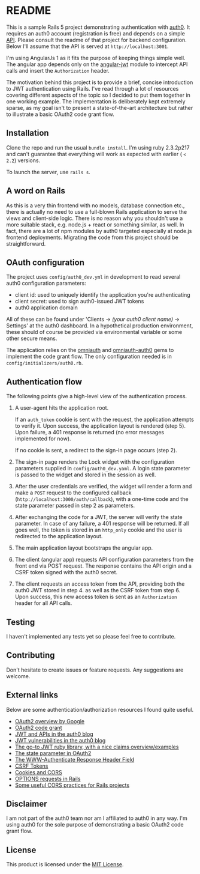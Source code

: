 # README

This is a sample Rails 5 project demonstrating authentication with [auth0](https://auth0.com/). It requires an auth0
account (registration is free) and depends on a simple [API](https://github.com/npetkov/auth0_rails_api_example). Please 
consult the readme of that project for backend configuration. Below I'll assume that the API is served at 
`http://localhost:3001`.

I'm using AngularJs 1 as it fits the purpose of keeping things simple well. The angular app depends only on the 
[angular-jwt](https://github.com/auth0/angular-jwt) module to intercept API calls and insert the `Authorization` header.
 
The motivation behind this project is to provide a brief, concise introduction to JWT authentication using Rails. 
I've read through a lot of resources covering different aspects of the topic so I decided to put them together in one 
working example. The implementation is deliberately kept extremely sparse, as my goal isn't to present a state-of-the-art 
architecture but rather to illustrate a basic OAuth2 code grant flow.

## Installation

Clone the repo and run the usual `bundle install`. I'm using ruby 2.3.2p217 and can't guarantee that everything will 
work as expected with earlier ( `< 2.2`) versions.
  
To launch the server, use `rails s`.

## A word on Rails

As this is a very thin frontend with no models, database connection etc., there is actually no need to use a full-blown 
Rails application to serve the views and client-side logic. There is no reason why you shouldn't use a more suitable
stack, e.g. node.js + react or something similar, as well. In fact, there are a lot of npm modules by auth0 targeted
especially at node.js frontend deployments. Migrating the code from this project should be straightforward.
  
## OAuth configuration
  
The project uses `config/auth0_dev.yml` in development to read several auth0 configuration parameters: 
 
  * client id: used to uniquely identify the application you're authenticating 
  * client secret: used to sign auth0-issued JWT tokens
  * auth0 application domain 
  
  
All of these can be found under 'Clients -> _(your auth0 client name)_ -> Settings' at the auth0 dashboard. In a 
hypothetical production environment, these should of course be provided via environmental variable or some other secure 
means.

The application relies on the [omniauth](https://github.com/omniauth/omniauth) and 
[omniauth-auth0](https://github.com/auth0/omniauth-auth0) gems to implement the code grant flow. The only configuration
needed is in `config/initializers/auth0.rb`.

## Authentication flow

The following points give a high-level view of the authentication process.
  
  1. A user-agent hits the application root. 
  
     If an `auth_token` cookie is sent with the request, the application attempts to verify it. Upon success, the 
     application layout is rendered (step 5). Upon failure, a 401 response is returned 
     (no error messages implemented for now).
     
     If no cookie is sent, a redirect to the sign-in page occurs (step 2).
  2. The sign-in page renders the Lock widget with the configuration parameters supplied in `config/auth0_dev.yaml`.
     A login state parameter is passed to the widget and stored in the session as well.
  3. After the user credentials are verified, the widget will render a form and make a `POST` request to the
     configured callback (`http://localhost:3000/auth/callback`), with a one-time code and the state parameter passed
     in step 2 as parameters.
  4. After exchanging the code for a JWT, the server will verify the state parameter. In case of any failure, a 401
     response will be returned. If all goes well, the token is stored in an `http_only` cookie and the user is
     redirected to the application layout.
  5. The main application layout bootstraps the angular app. 
  6. The client (angular app) requests API configuration parameters from the front end via POST request. The response
     contains the API origin and a CSRF token signed with the auth0 secret.
  7. The client requests an access token from the API, providing both the auth0 JWT stored in step 4. as well as the
     CSRF token from step 6. Upon success, this new access token is sent as an `Authorization` header for all API calls.

## Testing

I haven't implemented any tests yet so please feel free to contribute.

## Contributing

Don't hesitate to create issues or feature requests. Any suggestions are welcome.

## External links

Below are some authentication/authorization resources I found quite useful.

  * [OAuth2 overview by Google](https://developers.google.com/identity/protocols/OAuth2)
  * [OAuth2 code grant](http://oauthlib.readthedocs.io/en/latest/oauth2/grants/authcode.html)
  * [JWT and APIs in the auth0 blog](https://auth0.com/blog/2014/12/02/using-json-web-tokens-as-api-keys/)
  * [JWT vulnerabilities in the auth0 blog](https://auth0.com/blog/critical-vulnerabilities-in-json-web-token-libraries/)
  * [The go-to JWT ruby library, with a nice claims overview/examples](https://github.com/jwt/ruby-jwt)
  * [The state parameter in OAuth2](http://www.twobotechnologies.com/blog/2014/02/importance-of-state-in-oauth2.html)
  * [The WWW-Authenticate Response Header Field](http://self-issued.info/docs/draft-ietf-oauth-v2-bearer.html#authn-header)
  * [CSRF Tokens](https://www.owasp.org/index.php/Cross-Site_Request_Forgery_(CSRF)_Prevention_Cheat_Sheet#Synchronizer_.28CSRF.29_Tokens)
  * [Cookies and CORS](https://quickleft.com/blog/cookies-with-my-cors/)
  * [OPTIONS requests in Rails](https://bibwild.wordpress.com/2014/10/07/catching-http-options-request-in-a-rails-app/)
  * [Some useful CORS practices for Rails projects](https://gist.github.com/dhoelzgen/cd7126b8652229d32eb4)

## Disclaimer

I am not part of the auth0 team nor am I affiliated to auth0 in any way. I'm using auth0 for the sole purpose of
demonstrating a basic OAuth2 code grant flow.

## License

This product is licensed under the [MIT License](https://github.com/npetkov/auth0_rails_frontend_example/blob/dev/LICENSE).
